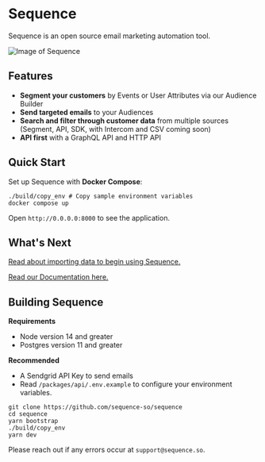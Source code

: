 # Sequence
Sequence is an open source email marketing automation tool. 


![Image of Sequence](./docs/.gitbook/assets/my-movie-4.gif)

## Features
- **Segment your customers** by Events or User Attributes via our Audience Builder
- **Send targeted emails** to your Audiences
- **Search and filter through customer data** from multiple sources (Segment, API, SDK, with Intercom and CSV coming soon)
- **API first** with a GraphQL API and HTTP API

## Quick Start

Set up Sequence with **Docker Compose**:

```
./build/copy_env # Copy sample environment variables
docker compose up
```

Open `http://0.0.0.0:8000` to see the application.

## **What's Next**

[Read about importing data to begin using Sequence.](https://sequence.gitbook.io/sequence/node-sdk/node-sdk)

[Read our Documentation here.](https://sequence.gitbook.io/sequence/node-sdk/node-sdk)
## Building Sequence

**Requirements**

* Node version 14 and greater
* Postgres version 11 and greater

**Recommended**

* A Sendgrid API Key to send emails
* Read `/packages/api/.env.example` to configure your environment variables.

```text
git clone https://github.com/sequence-so/sequence
cd sequence
yarn bootstrap
./build/copy_env
yarn dev
```

Please reach out if any errors occur at `support@sequence.so`.
